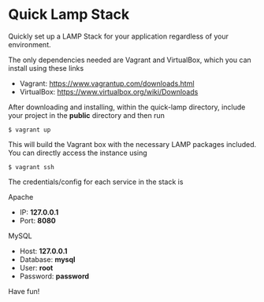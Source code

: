# Quick Lamp Stack

Quickly set up a LAMP Stack for your application regardless of your environment.

The only dependencies needed are Vagrant and VirtualBox, which you can install using these links

* Vagrant: https://www.vagrantup.com/downloads.html
* VirtualBox: https://www.virtualbox.org/wiki/Downloads

After downloading and installing, within the quick-lamp directory, include your project in the **public**
directory and then run

    $ vagrant up

This will build the Vagrant box with the necessary LAMP packages included. You can directly access the
instance using

    $ vagrant ssh

The credentials/config for each service in the stack is

Apache
* IP: **127.0.0.1**
* Port: **8080**

MySQL
* Host: **127.0.0.1**
* Database: **mysql**
* User: **root**
* Password: **password**

Have fun!
